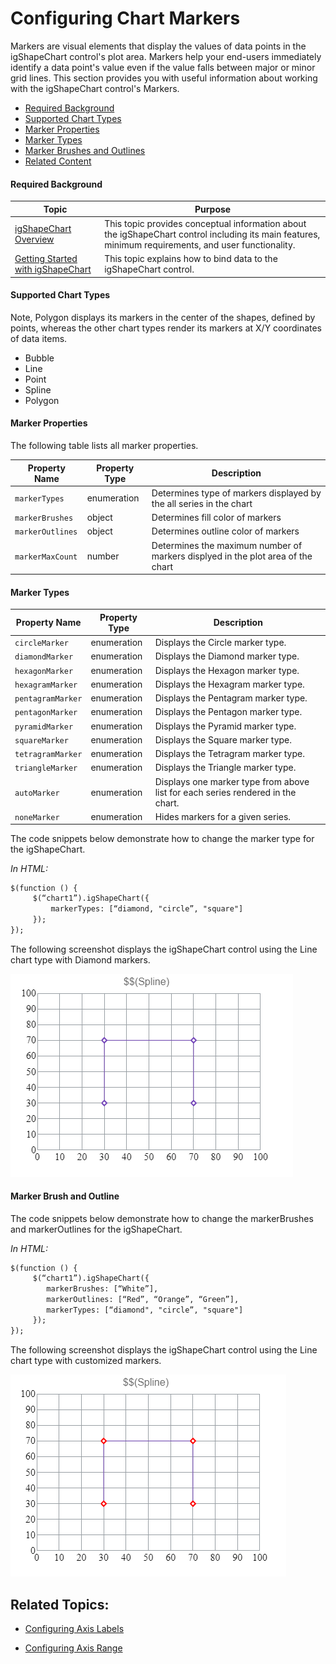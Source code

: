 ﻿<!--
|metadata|
{
    "fileName": "shapechart-configuring-chart-markers",
    "controlName": "igShapeChart",
    "tags": ["API", "ShapeChart", "Axes"]
}
|metadata|
-->

# Configuring Chart Markers

Markers are visual elements that display the values of data points in the igShapeChart control's plot area. Markers help your end-users immediately identify a data point's value even if the value falls between major or minor grid lines.
This section provides you with useful information about working with the igShapeChart control's Markers.

- [Required Background](#requiredbackground)
- [Supported Chart Types](#supportedcharttypes)
- [Marker Properties](#markerproperties)
- [Marker Types](#markertypes)
- [Marker Brushes and Outlines](#markerbrushesandoutlines)
- [Related Content](#relatedcontent)

#### <a id="requiredbackground"/> Required Background
Topic|Purpose
---|---
[igShapeChart Overview](shapechart-overview.html)|This topic provides conceptual information about the igShapeChart control including its main features, minimum requirements, and user functionality.
[Getting Started with igShapeChart](shapechart-getting-started-with-shapechart.html)|This topic explains how to bind data to the igShapeChart control.

#### <a id="supportedcharttypes"/> Supported Chart Types

Note, Polygon displays its markers in the center of the shapes, defined by points, whereas the other chart types render its markers at X/Y coordinates of data items.

- Bubble
- Line
- Point
- Spline
- Polygon 

#### <a id="markerproperties"/> Marker Properties
The following table lists all marker properties.


Property Name|Property Type|Description
---|---|---
`markerTypes`| enumeration |Determines type of markers displayed by the all series in the chart
`markerBrushes` |object |Determines fill color of markers
`markerOutlines`|object|Determines outline color of markers
`markerMaxCount`|number|Determines the maximum number of markers displyed in the plot area of the chart


#### <a id="markertypes"/> Marker Types
Property Name|Property Type|Description
---|---|---
`circleMarker`|enumeration|Displays the Circle marker type.
`diamondMarker`|enumeration|Displays the Diamond marker type.
`hexagonMarker`|enumeration|Displays the Hexagon marker type.
`hexagramMarker`|enumeration|Displays the Hexagram marker type.
`pentagramMarker`|enumeration|Displays the Pentagram marker type.
`pentagonMarker`|enumeration|Displays the Pentagon marker type.
`pyramidMarker`|enumeration|Displays the Pyramid marker type.
`squareMarker`|enumeration|Displays the Square marker type.
`tetragramMarker`|enumeration|Displays the Tetragram marker type.
`triangleMarker`|enumeration|Displays the Triangle marker type.
`autoMarker`|enumeration|Displays one marker type from above list for each series rendered in the chart.
`noneMarker`|enumeration|Hides markers for a given series.


The code snippets below demonstrate how to change the marker type for the igShapeChart.

*In HTML:*

```html
$(function () {
     $(“chart1”).igShapeChart({
	     markerTypes: [“diamond, "circle”, "square"]
     });
});
```

The following screenshot displays the igShapeChart control using the Line chart type with Diamond markers.

![](images/shapechart-chart-markers-01.png)


#### <a id="markerbrushesandoutlines"/> Marker Brush and Outline

The code snippets below demonstrate how to change the markerBrushes and markerOutlines for the igShapeChart.

*In HTML:*

```html
$(function () {
     $(“chart1”).igShapeChart({
	    markerBrushes: [“White”],
	    markerOutlines: [“Red”, “Orange”, “Green”], 
	    markerTypes: [“diamond", "circle”, "square"]
     });
});
```

The following screenshot displays the igShapeChart control using the Line chart type with customized markers.

![](images/shapechart-chart-markers-02.png)



## <a id="relatedtopics"/>Related Topics:

- [Configuring Axis Labels](shapechart-configuring-axis-labels.html)

- [Configuring Axis Range](shapechart-configuring-axis-ranges.html)